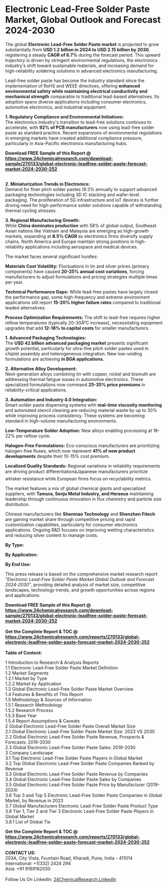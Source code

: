 <h1>Electronic Lead-Free Solder Paste Market, Global Outlook and Forecast 2024-2030</h1><p>The global <strong>Electronic Lead-Free Solder Paste market</strong> is projected to grow substantially from <strong>USD 1.2 billion in 2024 to USD 2.15 billion by 2030</strong>, registering a steady <strong>CAGR of 6.7%</strong> during the forecast period. This upward trajectory is driven by stringent environmental regulations, the electronics industry's shift toward sustainable materials, and increasing demand for high-reliability soldering solutions in advanced electronics manufacturing.</p><p>Lead-free solder paste has become the industry standard since the implementation of RoHS and WEEE directives, offering <strong>enhanced environmental safety while maintaining electrical conductivity and mechanical strength</strong> comparable to traditional lead-based alternatives. Its adoption spans diverse applications including consumer electronics, automotive electronics, and industrial equipment.</p><p><strong>1. Regulatory Compliance and Environmental Initiatives:</strong><br>
The electronics industry's transition to lead-free solutions continues to accelerate, with <strong>92% of PCB manufacturers</strong> now using lead-free solder paste as standard practice. Recent expansions of environmental regulations in emerging markets have created additional compliance pressure, particularly in Asia-Pacific electronics manufacturing hubs.</p><div><b>Download FREE Sample of this Report @ 
            <a href="https://www.24chemicalresearch.com/download-sample/270133/global-electronic-leadfree-solder-paste-forecast-market-2024-2030-252">
            https://www.24chemicalresearch.com/download-sample/270133/global-electronic-leadfree-solder-paste-forecast-market-2024-2030-252</a></b></div><br><p><strong>2. Miniaturization Trends in Electronics:</strong><br>
Demand for finer pitch solder pastes (9.3% annually to support advanced packaging technologies including 3D IC stacking and wafer-level packaging. The proliferation of 5G infrastructure and IoT devices is further driving need for high-performance solder solutions capable of withstanding thermal cycling stresses.</p><p><strong>3. Regional Manufacturing Growth:</strong><br>
While <strong>China dominates production</strong> with 58% of global output, Southeast Asian nations like Vietnam and Malaysia are emerging as high-growth markets, expanding at <strong>8.5% CAGR</strong> as electronics firms diversify supply chains. North America and Europe maintain strong positions in high-reliability applications including aerospace and medical devices.</p><p>The market faces several significant hurdles:</p><p><strong>Materials Cost Volatility:</strong> Fluctuations in tin and silver prices (primary components) have caused <strong>20-25% annual cost variations</strong>, forcing manufacturers to adjust formulations and pricing strategies multiple times per year.</p><p><strong>Technical Performance Gaps:</strong> While lead-free pastes have largely closed the performance gap, some high-frequency and extreme environment applications still report <strong>15-20% higher failure rates</strong> compared to traditional leaded alternatives.</p><p><strong>Process Optimization Requirements:</strong> The shift to lead-free requires higher reflow temperatures (typically 20-30Â°C increase), necessitating equipment upgrades that add <strong>12-18% to capital costs</strong> for smaller manufacturers.</p><p><strong>1. Advanced Packaging Technologies:</strong><br>
The <strong>USD 42 billion advanced packaging market</strong> presents significant growth potential, particularly for ultra-fine pitch solder pastes used in chiplet assembly and heterogeneous integration. New low-voiding formulations are achieving <strong> in BGA applications.</strong></p><p><strong>2. Alternative Alloy Development:</strong><br>
Next-generation alloys combining tin with copper, nickel and bismuth are addressing thermal fatigue issues in automotive electronics. These specialized formulations now command <strong>25-35% price premiums</strong> in reliability-critical applications.</p><p><strong>3. Automation and Industry 4.0 Integration:</strong><br>
Smart solder paste dispensing systems with <strong>real-time viscosity monitoring</strong> and automated stencil cleaning are reducing material waste by up to 30% while improving process consistency. These systems are becoming standard in high-volume manufacturing environments.</p><p><strong>Low-Temperature Solder Adoption:</strong> New alloys enabling processing at 18-22% per reflow cycle.</p><p><strong>Halogen-Free Formulations:</strong> Eco-conscious manufacturers are prioritizing halogen-free fluxes, which now represent <strong>41% of new product developments</strong> despite their 10-15% cost premium.</p><p><strong>Localized Quality Standards:</strong> Regional variations in reliability requirements are driving product differentiationâJapanese manufacturers prioritize whisker resistance while European firms focus on recyclability metrics.</p><p>The market features a mix of global chemical giants and specialized suppliers, with <strong>Tamura, Senju Metal Industry, and Heraeus</strong> maintaining leadership through continuous innovation in flux chemistry and particle size distribution.</p><p>Chinese manufacturers like <strong>Shenmao Technology</strong> and <strong>Shenzhen Fitech</strong> are gaining market share through competitive pricing and rapid customization capabilities, particularly for consumer electronics applications. Ongoing R&amp;D focuses on improving wetting characteristics and reducing silver content to manage costs.</p><p><strong>By Type:</strong></p><p><strong>By Application:</strong></p><p><strong>By End Use:</strong></p><p>This press release is based on the comprehensive market research report <em>"Electronic Lead-Free Solder Paste Market Global Outlook and Forecast 2024-2030"</em>, providing detailed analysis of market size, competitive landscapes, technology trends, and growth opportunities across regions and applications.</p><div><b>Download FREE Sample of this Report @ 
            <a href="https://www.24chemicalresearch.com/download-sample/270133/global-electronic-leadfree-solder-paste-forecast-market-2024-2030-252">
            https://www.24chemicalresearch.com/download-sample/270133/global-electronic-leadfree-solder-paste-forecast-market-2024-2030-252</a></b></div><br><div><b>Get the Complete Report & TOC @ 
            <a href="https://www.24chemicalresearch.com/reports/270133/global-electronic-leadfree-solder-paste-forecast-market-2024-2030-252">
            https://www.24chemicalresearch.com/reports/270133/global-electronic-leadfree-solder-paste-forecast-market-2024-2030-252</a></b></div><br>
            <b>Table of Content:</b><p>1 Introduction to Research & Analysis Reports<br />
    1.1 Electronic Lead-Free Solder Paste Market Definition<br />
    1.2 Market Segments<br />
        1.2.1 Market by Type<br />
        1.2.2 Market by Application<br />
    1.3 Global Electronic Lead-Free Solder Paste Market Overview<br />
    1.4 Features & Benefits of This Report<br />
    1.5 Methodology & Sources of Information<br />
        1.5.1 Research Methodology<br />
        1.5.2 Research Process<br />
        1.5.3 Base Year<br />
        1.5.4 Report Assumptions & Caveats<br />
2 Global Electronic Lead-Free Solder Paste Overall Market Size<br />
    2.1 Global Electronic Lead-Free Solder Paste Market Size: 2023 VS 2030<br />
    2.2 Global Electronic Lead-Free Solder Paste Revenue, Prospects & Forecasts: 2019-2030<br />
    2.3 Global Electronic Lead-Free Solder Paste Sales: 2019-2030<br />
3 Company Landscape<br />
    3.1 Top Electronic Lead-Free Solder Paste Players in Global Market<br />
    3.2 Top Global Electronic Lead-Free Solder Paste Companies Ranked by Revenue<br />
    3.3 Global Electronic Lead-Free Solder Paste Revenue by Companies<br />
    3.4 Global Electronic Lead-Free Solder Paste Sales by Companies<br />
    3.5 Global Electronic Lead-Free Solder Paste Price by Manufacturer (2019-2024)<br />
    3.6 Top 3 and Top 5 Electronic Lead-Free Solder Paste Companies in Global Market, by Revenue in 2023<br />
    3.7 Global Manufacturers Electronic Lead-Free Solder Paste Product Type<br />
    3.8 Tier 1, Tier 2 and Tier 3 Electronic Lead-Free Solder Paste Players in Global Market<br />
        3.8.1 List of Global Tie</p><div><b>Get the Complete Report & TOC @ 
            <a href="https://www.24chemicalresearch.com/reports/270133/global-electronic-leadfree-solder-paste-forecast-market-2024-2030-252">
            https://www.24chemicalresearch.com/reports/270133/global-electronic-leadfree-solder-paste-forecast-market-2024-2030-252</a></b></div><br><b>CONTACT US:</b><br>
            203A, City Vista, Fountain Road, Kharadi, Pune, India - 411014<br>
            International: +1(332) 2424 294<br>
            Asia: +91 9169162030 <br><br>
            Follow Us On LinkedIn: <a href="https://www.linkedin.com/company/24chemicalresearch/">24ChemicalResearch LinkedIn</a>